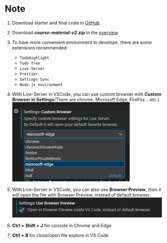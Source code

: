 # Note

1. Download starter and final code in [GitHub](https://www.udemy.com/course/the-complete-javascript-course/learn/lecture/22838299#overview "Complete javascript course").

2. Download **_course-material-v2.zip_** in the [overview](https://www.udemy.com/course/the-complete-javascript-course/learn/lecture/22838299#overview "Overview in javascript course").

3. To have more convenient environment to develope, there are some extensions recommended:

    - `TodoHighlight`
    - `Todo Tree`
    - `Live Server`
    - `Prettier`
    - `Settings Sync`
    - `Node.js environment`

4. With Live-Server in VSCode, you can use custom browser with **Custom Browser in Settings**(There are chrome, Microsoft Edge, FireFox ...etc.)
   ![Custom Browser in Settings](/assets/2022-8-15-12-54-41.png)

5. With Live-Server in VSCode, you can also use **Browser Preview**, then it will open the file with Browser Preview, instead of default browser.
   ![Browser Preview in Settings](/assets/2022-8-15-13-02-50.png)

6. **Ctrl + Shift + J** for console in Chrome and Edge

7. **Ctrl + B** for close/open file explore in VS Code
